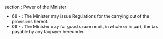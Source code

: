 section : Power of the Minister

<ul>
			<li>68 - : The Minister may issue Regulations for the carrying out of the provisions hereof. <ul>
			</ul></li>			<li>69 - : The Minister may for good cause remit, in whole or in part, the tax payable by any taxpayer hereunder. <ul>
			</ul></li></ul>